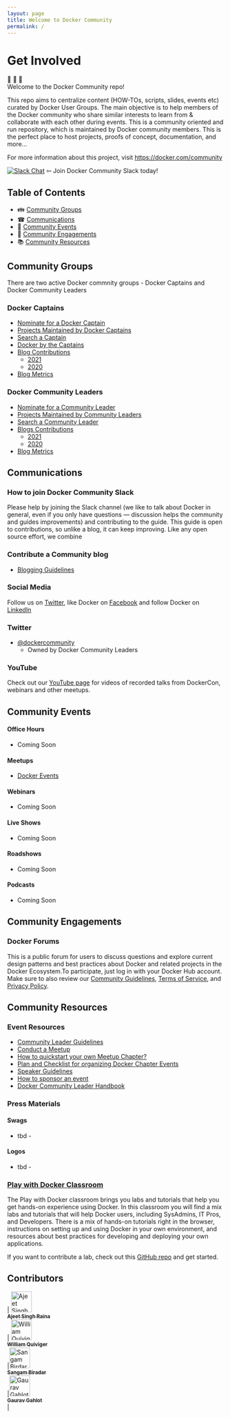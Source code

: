 ```yaml
---
layout: page
title: Welcome to Docker Community 
permalink: /
---
```


# Get Involved

🐳 🐳 🐳  <br> Welcome to the Docker Community repo! 

This repo aims to centralize content (HOW-TOs, scripts, slides, events etc) curated by Docker User Groups. The main objective is to help members of the Docker community who share similar interests to learn from & collaborate with each other during events. This is a community oriented and run repository, which is maintained by Docker community members. This is the perfect place to host projects, proofs of concept, documentation, and more...

For more information about this project, visit https://docker.com/community


[![Slack Chat](https://img.shields.io/badge/Chat-Slack-ff69b4.svg "Join us. You're welcome!")](http://dockr.ly/slack) ⇦ Join Docker Community Slack today!


## Table of Contents


-  👪 [Community Groups](#community-groups)
-  ☎  [Communications](#communications)
-  📆 [Community Events](#community-events)
-  💬 [Community Engagements](#community-engagements)
-  📚 [Community Resources](#community-resources)



## Community Groups

There are two active Docker commnity groups - Docker Captains and Docker Community Leaders

### Docker Captains

- [Nominate for a Docker Captain](https://forms.gle/ztbGCQe16FQF1ruU8)
- [Projects Maintained by Docker Captains](captains/captains.md)
- [Search a Captain](https://www.docker.com/community/captains)
- [Docker by the Captains](https://github.com/docker-captains/dockerbythecaptains)
- [Blog Contributions](https://github.com/docker-captains/about#captains-blogstwitter)
  - [2021]()
  - [2020]()
- [Blog Metrics](#blog-metrics)

### Docker Community Leaders

- [Nominate for a Community Leader](https://docs.google.com/forms/d/1Ct4hGIvKfwMHDYtAYkvF8tjwfa-d2ic8pfCrHFOwWTU/edit)
- [Projects Maintained by Community Leaders](https://github.com/docker-community-leaders/about#projects-we-maintain)
- [Search a Community Leader](https://github.com/docker-community-leaders)
- [Blogs Contributions]()
  - [2021]()
  - [2020]()
- [Blog Metrics](#blog-metrics)

## Communications

### How to join Docker Community Slack

Please help by joining the Slack channel (we like to talk about Docker in general, even if you only have questions — discussion helps the community and guides improvements) and contributing to the guide. This guide is open to contributions, so unlike a blog, it can keep improving. Like any open source effort, we combine 

### Contribute a Community blog

- [Blogging Guidelines]()

  
### Social Media

Follow us on [Twitter](https://twitter.com/docker), like Docker on [Facebook](https://www.facebook.com/docker.run) and follow Docker on [LinkedIn](https://www.linkedin.com/company/docker)

### Twitter

- [@dockercommunity](http://twitter.com/dockercommunity) 
   - Owned by Docker Community Leaders
   
   
### YouTube 
Check out our [YouTube page](https://www.youtube.com/user/dockerrun) for videos of recorded talks from DockerCon, webinars and other meetups.


## Community Events

#### Office Hours

- Coming Soon

#### Meetups

- [Docker Events](https://events.docker.com)

#### Webinars

- Coming Soon

#### Live Shows

- Coming Soon

#### Roadshows

- Coming Soon

#### Podcasts

- Coming Soon


## Community Engagements

### Docker Forums

This is a public forum for users to discuss questions and explore current design patterns and best practices about Docker and related projects in the Docker Ecosystem.To participate, just log in with your Docker Hub account. Make sure to also review our [Community Guidelines](https://forums.docker.com/guidelines), [Terms of Service](https://www.docker.com/legal/docker-terms-service), and [Privacy Policy](https://www.docker.com/docker-privacy-policy).





## Community Resources

### Event Resources

- [Community Leader Guidelines](/handbooks/resources/guidelines/communityleaders/guidelines.md)
- [Conduct a Meetup](/handbooks/resources/meetup/conduct-a-meetup/conduct-a-meetup.md)
- [How to quickstart your own Meetup Chapter?](/handbooks/resources/meetup/faq/faq.md)
- [Plan and Checklist for organizing Docker Chapter Events](/handbooks/resources/meetup/guide/docker-meetup.md)
- [Speaker Guidelines](/handbooks/resources/sponsorship/speaker/speaker.md)
- [How to sponsor an event](https://events.docker.com/get-involved/sponsor-an-event/)
- [Docker Community Leader Handbook](https://docs.google.com/document/d/1-KoSxZj8T0HvwLQsZ6VJdwoTM44AP_ze74fmRrbaW30/edit#heading=h.9vircgqau0w)



### Press Materials

#### Swags

- tbd - 


#### Logos

- tbd -


### [Play with Docker Classroom](http://training.play-with-docker.com/)

The Play with Docker classroom brings you labs and tutorials that help you get hands-on experience using Docker. In this classroom you will find a mix labs and tutorials that will help Docker users, including SysAdmins, IT Pros, and Developers. There is a mix of hands-on tutorials right in the browser, instructions on setting up and using Docker in your own environment, and resources about best practices for developing and deploying your own applications.

If you want to contribute a lab, check out this [GitHub repo](https://github.com/play-with-docker) and get started.

## Contributors

| [<img src="https://avatars1.githubusercontent.com/u/313480?s=400&v=4" width="48px;" alt="Ajeet Singh Raina"/><br /><sub><b> Ajeet Singh Raina</b></sub>](https://github.com/ajeetraina)<br /> |  [<img src="https://avatars1.githubusercontent.com/u/70955865?s=400&u=8d70a62714c42a9c4c8038788c03a7ac7e809ed5&v=4" width="48px;" alt="William Quiviger"/><br /><sub><b> William Quiviger</b></sub>](https://github.com/williamquiviger)<br /> |[<img src="https://avatars2.githubusercontent.com/u/21982562?s=460&u=92cb973fcb6584f20126f7f83f000f455b91b20d&v=4" width="48px;" alt="Sangam Birdar"/><br /><sub><b> Sangam Biradar</b></sub>](https://github.com/sangam14)<br /> |[<img src="https://avatars3.githubusercontent.com/u/28539256?s=460&u=2ca1dfaeee956cd3ea13409e86d4ffe417e9949d&v=4" width="48px;" alt="Gaurav Gahlot"/><br /><sub><b> Gaurav Gahlot</b></sub>](https://github.com/gauravgahlot)<br /> |





